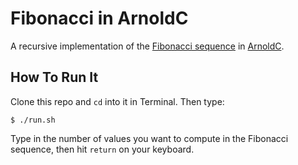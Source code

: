 # Fibonacci in ArnoldC

A recursive implementation of the [Fibonacci sequence](http://en.wikipedia.org/wiki/Fibonacci_number) in [ArnoldC](https://github.com/lhartikk/ArnoldC).

## How To Run It

Clone this repo and `cd` into it in Terminal. Then type:

    $ ./run.sh

Type in the number of values you want to compute in the Fibonacci sequence, then hit `return` on your keyboard.